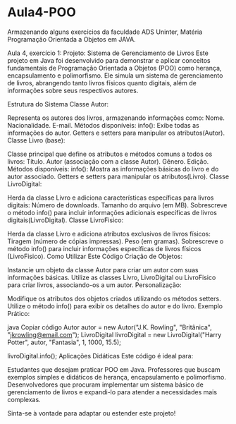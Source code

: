 # Aula4-POO
Armazenando alguns exercícios da faculdade ADS Uninter, Matéria Programação Orientada a Objetos em JAVA.

Aula 4, exercício 1:
Projeto: Sistema de Gerenciamento de Livros
Este projeto em Java foi desenvolvido para demonstrar e aplicar conceitos fundamentais de Programação Orientada a Objetos (POO) como herança, encapsulamento e polimorfismo. Ele simula um sistema de gerenciamento de livros, abrangendo tanto livros físicos quanto digitais, além de informações sobre seus respectivos autores.

Estrutura do Sistema
Classe Autor:

Representa os autores dos livros, armazenando informações como:
Nome.
Nacionalidade.
E-mail.
Métodos disponíveis:
info(): Exibe todas as informações do autor.
Getters e setters para manipular os atributos​(Autor).
Classe Livro (base):

Classe principal que define os atributos e métodos comuns a todos os livros:
Título.
Autor (associação com a classe Autor).
Gênero.
Edição.
Métodos disponíveis:
info(): Mostra as informações básicas do livro e do autor associado.
Getters e setters para manipular os atributos​(Livro).
Classe LivroDigital:

Herda da classe Livro e adiciona características específicas para livros digitais:
Número de downloads.
Tamanho do arquivo (em MB).
Sobrescreve o método info() para incluir informações adicionais específicas de livros digitais​(LivroDigital).
Classe LivroFisico:

Herda da classe Livro e adiciona atributos exclusivos de livros físicos:
Tiragem (número de cópias impressas).
Peso (em gramas).
Sobrescreve o método info() para incluir informações específicas de livros físicos​(LivroFisico).
Como Utilizar Este Código
Criação de Objetos:

Instancie um objeto da classe Autor para criar um autor com suas informações básicas.
Utilize as classes Livro, LivroDigital ou LivroFisico para criar livros, associando-os a um autor.
Personalização:

Modifique os atributos dos objetos criados utilizando os métodos setters.
Utilize o método info() para exibir os detalhes do autor e do livro.
Exemplo Prático:

java
Copiar código
Autor autor = new Autor("J.K. Rowling", "Britânica", "jkrowling@email.com");
LivroDigital livroDigital = new LivroDigital("Harry Potter", autor, "Fantasia", 1, 1000, 15.5);

livroDigital.info(); 
Aplicações Didáticas
Este código é ideal para:

Estudantes que desejam praticar POO em Java.
Professores que buscam exemplos simples e didáticos de herança, encapsulamento e polimorfismo.
Desenvolvedores que procuram implementar um sistema básico de gerenciamento de livros e expandi-lo para atender a necessidades mais complexas.

Sinta-se à vontade para adaptar ou estender este projeto! 









